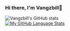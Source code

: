 ### Hi there, I'm Vangzbill👋
![Vangzbill's GitHub stats](https://github-readme-stats.vercel.app/api?username=Vangzbilla&show_icons=true&theme=radical)		
[![My GitHub Language Stats](https://github-readme-stats.vercel.app/api/top-langs/?username=Vangzbill&langs_count=5&theme=tokyonight)]()
<!--
**Vangzbill/vangzbill** is a ✨ _special_ ✨ repository because its `README.md` (this file) appears on your GitHub profile.

Here are some ideas to get you started:

- 🔭 I’m currently working on ...
- 🌱 I’m currently learning ...
- 👯 I’m looking to collaborate on ...
- 🤔 I’m looking for help with ...
- 💬 Ask me about ...
- 📫 How to reach me: ...
- 😄 Pronouns: ...
- ⚡ Fun fact: ...
-->
